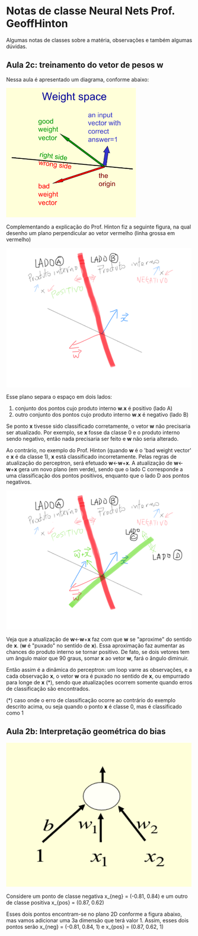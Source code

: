 # Notas de classe Neural Nets Prof. GeoffHinton

Algumas notas de classes sobre a matéria, observações e também algumas dúvidas.

## Aula 2c: treinamento do vetor de pesos **w**

Nessa aula é apresentado um diagrama, conforme abaixo:

<img src="https://github.com/hitoshinagano/Notas-de-classe-Neural-Nets-Geoff-Hinton/blob/master/figuras/Figura_aula_2c.png" width="350">

Complementando a explicação do Prof. Hinton fiz a seguinte figura, na qual desenho um plano perpendicular ao vetor vermelho (linha grossa em vermelho)

<img src="https://github.com/hitoshinagano/Notas-de-classe-Neural-Nets-Geoff-Hinton/blob/master/figuras/plano_e_seus_dois_lados.png" width="500">

Esse plano separa o espaço em dois lados:

1. conjunto dos pontos cujo produto interno **w**.**x** é positivo (lado A)
2. outro conjunto dos pontos cujo produto interno **w**.**x** é negativo (lado B)

Se ponto **x** tivesse sido classificado corretamente, o vetor **w** não precisaria ser atualizado. 
Por exemplo, se **x** fosse da classe 0 e o produto interno sendo negativo, então nada precisaria ser feito e **w** não seria alterado. 

Ao contrário, no exemplo do Prof. Hinton (quando **w** é o 'bad weight vector' e **x** é da classe 1), **x** está classificado incorretamente. Pelas regras de atualização do perceptron, será efetuado **w**<-**w**+**x**. 
A atualização de **w**<-**w**+**x** gera um novo plano (em verde), sendo que o lado C corresponde a uma classificação dos pontos positivos, enquanto que o lado D aos pontos negativos. 

<img src="https://github.com/hitoshinagano/Notas-de-classe-Neural-Nets-Geoff-Hinton/blob/master/figuras/apos_soma_w_com_x.png" width="500">

Veja que a atualização de **w**<-**w**+**x** faz com que **w** se "aproxime" do sentido de **x**. (**w** é "puxado" no sentido de **x**). Essa aproximação faz aumentar as chances do produto interno se tornar positivo. De fato, se dois vetores tem um ângulo maior que 90 graus, somar **x** ao vetor **w**, fará o ângulo diminuir. 

Então assim é a dinâmica do perceptron: um loop varre as observações, e a cada observação **x**, o vetor **w** ora é puxado no sentido de **x**, ou empurrado para longe de **x** (\*), sendo que atualizações ocorrem somente quando erros de classificação são encontrados.

(\*) caso onde o erro de classificação ocorre ao contrário do exemplo descrito acima, ou seja quando o ponto **x** é classe 0, mas é classificado como 1

## Aula 2b: Interpretação geométrica do bias

<img src="https://github.com/hitoshinagano/Notas-de-classe-Neural-Nets-Geoff-Hinton/blob/master/figuras/bias.png" width="500">

Considere um ponto de classe negativa x_{neg} = (-0.81, 0.84) e um outro de classe positiva x_{pos} = (0.87, 0.62)

Esses dois pontos encontram-se no plano 2D conforme a figura abaixo, mas vamos adicionar uma 3a dimensão que terá valor 1. 
Assim, esses dois pontos serão x_{neg} = (-0.81, 0.84, 1) e x_{pos} = (0.87, 0.62, 1)
